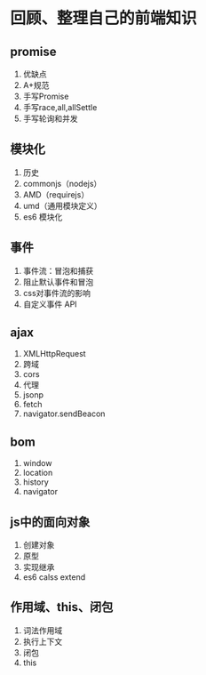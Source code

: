# 回顾、整理自己的前端知识

## promise

1. 优缺点
2. A+规范
3. 手写Promise
4. 手写race,all,allSettle
5. 手写轮询和并发

## 模块化

1. 历史
2. commonjs（nodejs）
3. AMD（requirejs）
4. umd（通用模块定义）
5. es6 模块化

## 事件

1. 事件流：冒泡和捕获
2. 阻止默认事件和冒泡
3. css对事件流的影响
4. 自定义事件 API

## ajax

1. XMLHttpRequest
2. 跨域
3. cors
4. 代理
5. jsonp
6. fetch
7. navigator.sendBeacon

## bom

1. window
2. location
3. history
4. navigator

## js中的面向对象

1. 创建对象
2. 原型
3. 实现继承
4. es6 calss extend

## 作用域、this、闭包

1. 词法作用域
2. 执行上下文
3. 闭包
4. this
